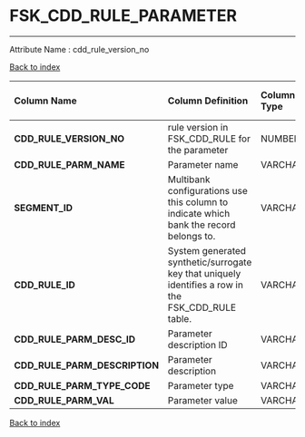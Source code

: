 # FSK_CDD_RULE_PARAMETER

---

Attribute Name :   cdd_rule_version_no

[Back to index](./index.md)

| Column Name                   | Column Definition                                                                                   | Column Data Type   | Column Null Option   | PK   | FK   |
|:------------------------------|:----------------------------------------------------------------------------------------------------|:-------------------|:---------------------|:-----|:-----|
| **CDD_RULE_VERSION_NO**       | rule version in FSK_CDD_RULE for the parameter                                                      | NUMBER(10)         | Not Null             | Yes  | No   |
| **CDD_RULE_PARM_NAME**        | Parameter name                                                                                      | VARCHAR2(100)      | Not Null             | Yes  | No   |
| **SEGMENT_ID**                | Multibank configurations use this column to indicate which bank the record belongs to.              | VARCHAR2(128)      | Not Null             | Yes  | No   |
| **CDD_RULE_ID**               | System generated synthetic/surrogate key that uniquely identifies a row in the  FSK_CDD_RULE table. | VARCHAR2(32)       | Not Null             | No   | Yes  |
| **CDD_RULE_PARM_DESC_ID**     | Parameter description ID                                                                            | VARCHAR2(32)       | Not Null             | No   | No   |
| **CDD_RULE_PARM_DESCRIPTION** | Parameter description                                                                               | VARCHAR2(100)      | Not Null             | No   | No   |
| **CDD_RULE_PARM_TYPE_CODE**   | Parameter type                                                                                      | VARCHAR2(32)       | Not Null             | No   | No   |
| **CDD_RULE_PARM_VAL**         | Parameter value                                                                                     | VARCHAR2(1024)     | Not Null             | No   | No   |

[Back to index](./index.md)